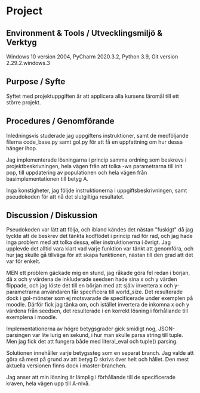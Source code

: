 # Project
## Environment & Tools / Utvecklingsmiljö & Verktyg
Windows 10 version 2004, PyCharm 2020.3.2, Python 3.9, Git version 2.29.2.windows.3
## Purpose / Syfte
Syftet med projektuppgiften är att applicera alla kursens läromål till ett större
projekt.

## Procedures / Genomförande
Inledningsvis studerade jag uppgiftens instruktioner, samt de medföljande filerna
code_base.py samt gol.py för att få en uppfattning om hur dessa hänger ihop.

Jag implementerade lösningarna i princip samma ordning som beskrevs i
projektbeskrivningen, hela vägen från att tolka -ws parametrarna till init pop,
till uppdatering av populationen och hela vägen från basimplementationen till
betyg A. 

Inga konstigheter, jag följde instruktionerna i uppgiftsbeskrivningen, samt
pseudokoden för att nå det slutgiltiga resultatet.

## Discussion / Diskussion
Pseudokoden var lätt att följa, och ibland kändes det nästan "fuskigt" då jag 
tyckte att de beskrev det tänkta kodflödet i princip rad för rad, och jag hade
inga problem med att tolka dessa, eller instruktionerna i övrigt.
Jag upplevde det alltid vara klart vad varje funktion var tänkt att genomföra, och
hur jag skulle gå tillväga för att skapa funktionen, nästan till den grad att det
var för enkelt.

MEN ett problem gäckade mig en stund, jag råkade göra fel redan i början, då
x och y värdena de inkluderade seedsen hade sina x och y värden flippade, 
och jag löste det till en början med att själv invertera x och y-parametrarna 
användaren får specificera till world_size.
Det resulterade dock i gol-mönster som ej motsvarade de specificerade under
exemplen på moodle. Därför fick jag tänka om, och istället invertera de inkomna
x och y värdena från seedsen, det resulterade i en korrekt lösning i förhållande
till exemplena i moodle.

Implementationerna av högre betygsgrader gick smidigt nog, JSON-parsingen var
lite lurig en sekund, i hur man skulle parsa string till tuple. Men jag fick det
att fungera både med literal_eval och tuple() parsing.

Solutionen innehåller varje betygssteg som en separat branch. Jag valde att göra
så mest på grund av att betyg D skrivs över helt och hållet. Den mest aktuella 
versionen finns dock i master-branchen.

Jag anser att min lösning är lämplig i förhållande till de specificerade kraven,
hela vägen upp till A-nivå.